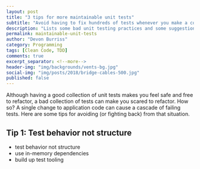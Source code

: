 ```yaml
---
layout: post
title: "3 tips for more maintainable unit tests"
subtitle: "Avoid having to fix hundreds of tests whenever you make a code change"
description: "Lists some bad unit testing practices and some suggestions on how to make unit tests maintainable by being resilient to change."
permalink: maintainable-unit-tests
author: "Devon Burriss"
category: Programming
tags: [Clean Code, TDD]
comments: true
excerpt_separator: <!--more-->
header-img: "img/backgrounds/vents-bg.jpg"
social-img: "img/posts/2018/bridge-cables-500.jpg"
published: false
---
```

Although having a good collection of unit tests makes you feel safe and free to refactor, a bad collection of tests can make you scared to refactor. How so? A single change to application code can cause a cascade of failing tests. Here are some tips for avoiding (or fighting back) from that situation.
<!--more-->

## Tip 1: Test behavior not structure



- test behavior not structure
- use in-memory dependencies
- build up test tooling
